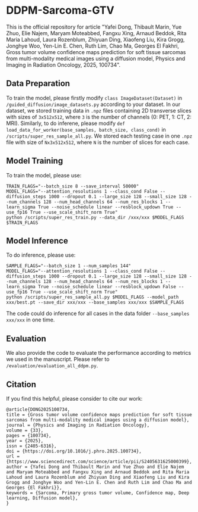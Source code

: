 # DDPM-Sarcoma-GTV
This is the official repository for article "Yafei Dong, Thibault Marin, Yue Zhuo, Elie Najem, Maryam Moteabbed, Fangxu Xing, Arnaud Beddok, Rita Maria Lahoud, Laura Rozenblum, Zhiyuan Ding, Xiaofeng Liu, Kira Grogg, Jonghye Woo, Yen-Lin E. Chen, Ruth Lim, Chao Ma, Georges El Fakhri, Gross tumor volume confidence maps prediction for soft tissue sarcomas from multi-modality medical images using a diffusion model, Physics and Imaging in Radiation Oncology, 2025, 100734".

## Data Preparation
To train the model, please firstly modify `class ImageDataset(Dataset)` in `/guided_diffusion/image_datasets.py` according to your dataset. In our dataset, we stored training data in `.npz` files containing 2D transverse slices with sizes of `3x512x512`, where `3` is the number of channels (0: PET, 1: CT, 2: MRI). Similarly, to do inferene, please modify `def load_data_for_worker(base_samples, batch_size, class_cond)` in `/scripts/super_res_sample_all.py`. We stored each testing case in one `.npz` file with size of `Nx3x512x512`, where `N` is the number of slices for each case.

## Model Training
To train the model, please use:
```
TRAIN_FLAGS="--batch_size 8 --save_interval 50000"
MODEL_FLAGS="--attention_resolutions 1 --class_cond False --diffusion_steps 1000 --dropout 0.1 --large_size 128 --small_size 128 --num_channels 128 --num_head_channels 64 --num_res_blocks 1 --learn_sigma True --noise_schedule linear --resblock_updown True --use_fp16 True --use_scale_shift_norm True"
python /scripts/super_res_train.py --data_dir /xxx/xxx $MODEL_FLAGS $TRAIN_FLAGS
```

## Model Inference
To do inference, please use:
```
SAMPLE_FLAGS="--batch_size 1 --num_samples 144"
MODEL_FLAGS="--attention_resolutions 1 --class_cond False --diffusion_steps 1000 --dropout 0.1 --large_size 128 --small_size 128 --num_channels 128 --num_head_channels 64 --num_res_blocks 1 --learn_sigma True --noise_schedule linear --resblock_updown False --use_fp16 True --use_scale_shift_norm True"
python /scripts/super_res_sample_all.py $MODEL_FLAGS --model_path xxx/best.pt --save_dir xxx/xxx --base_samples xxx/xxx $SAMPLE_FLAGS
```
The code could do inference for all cases in the data folder `--base_samples xxx/xxx` in one time.

## Evaluation
We also provide the code to evaluate the performance according to metrics we used in the manuscript. Please refer to `/evaluation/evaluation_all_ddpm.py`.

## Citation
If you find this helpful, please consider to cite our work:
```
@article{DONG2025100734,
title = {Gross tumor volume confidence maps prediction for soft tissue sarcomas from multi-modality medical images using a diffusion model},
journal = {Physics and Imaging in Radiation Oncology},
volume = {33},
pages = {100734},
year = {2025},
issn = {2405-6316},
doi = {https://doi.org/10.1016/j.phro.2025.100734},
url = {https://www.sciencedirect.com/science/article/pii/S2405631625000399},
author = {Yafei Dong and Thibault Marin and Yue Zhuo and Elie Najem and Maryam Moteabbed and Fangxu Xing and Arnaud Beddok and Rita Maria Lahoud and Laura Rozenblum and Zhiyuan Ding and Xiaofeng Liu and Kira Grogg and Jonghye Woo and Yen-Lin E. Chen and Ruth Lim and Chao Ma and Georges {El Fakhri}},
keywords = {Sarcoma, Primary gross tumor volume, Confidence map, Deep learning, Diffusion model},
}
```
